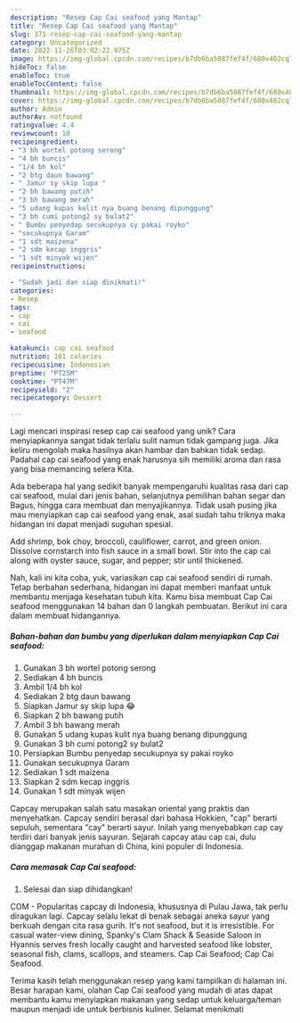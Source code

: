 ```yaml
---
description: "Resep Cap Cai seafood yang Mantap"
title: "Resep Cap Cai seafood yang Mantap"
slug: 371-resep-cap-cai-seafood-yang-mantap
category: Uncategorized
date: 2022-11-26T03:02:22.975Z
image: https://img-global.cpcdn.com/recipes/b7db6ba5087fef4f/680x482cq70/cap-cai-seafood-foto-resep-utama.jpg
hideToc: false
enableToc: true
enableTocContent: false
thumbnail: https://img-global.cpcdn.com/recipes/b7db6ba5087fef4f/680x482cq70/cap-cai-seafood-foto-resep-utama.jpg
cover: https://img-global.cpcdn.com/recipes/b7db6ba5087fef4f/680x482cq70/cap-cai-seafood-foto-resep-utama.jpg
author: Admin
authorAv: notfound
ratingvalue: 4.4
reviewcount: 10
recipeingredient:
- "3 bh wortel potong serong"
- "4 bh buncis"
- "1/4 bh kol"
- "2 btg daun bawang"
- " Jamur sy skip lupa "
- "2 bh bawang putih"
- "3 bh bawang merah"
- "5 udang kupas kulit nya buang benang dipunggung"
- "3 bh cumi potong2 sy bulat2"
- " Bumbu penyedap secukupnya sy pakai royko"
- "secukupnya Garam"
- "1 sdt maizena"
- "2 sdm kecap inggris"
- "1 sdt minyak wijen"
recipeinstructions:

- "Sudah jadi dan siap dinikmati!"
categories:
- Resep
tags:
- cap
- cai
- seafood

katakunci: cap cai seafood 
nutrition: 101 calories
recipecuisine: Indonesian
preptime: "PT25M"
cooktime: "PT47M"
recipeyield: "2"
recipecategory: Dessert

---
```





Lagi mencari inspirasi resep cap cai seafood yang unik? Cara menyiapkannya sangat tidak terlalu sulit namun tidak gampang juga. Jika keliru mengolah maka hasilnya akan hambar dan bahkan tidak sedap. Padahal cap cai seafood yang enak harusnya sih memiliki aroma dan rasa yang bisa memancing selera Kita.





Ada beberapa hal yang sedikit banyak mempengaruhi kualitas rasa dari cap cai seafood, mulai dari jenis bahan, selanjutnya pemilihan bahan segar dan Bagus, hingga cara membuat dan menyajikannya. Tidak usah pusing jika mau menyiapkan cap cai seafood yang enak,      asal sudah tahu triknya maka hidangan ini dapat menjadi suguhan spesial.














Add shrimp, bok choy, broccoli, cauliflower, carrot, and green onion. Dissolve cornstarch into fish sauce in a small bowl. Stir into the cap cai along with oyster sauce, sugar, and pepper; stir until thickened.






Nah, kali ini kita coba, yuk, variasikan cap cai seafood sendiri di rumah. Tetap berbahan sederhana, hidangan ini dapat memberi manfaat untuk membantu menjaga kesehatan tubuh kita. Kamu bisa membuat Cap Cai seafood menggunakan 14 bahan dan 0 langkah pembuatan. Berikut ini cara dalam membuat hidangannya.

<!--inarticleads1-->

##### Bahan-bahan dan bumbu yang diperlukan dalam menyiapkan Cap Cai seafood:

1. Gunakan 3 bh wortel potong serong
1. Sediakan 4 bh buncis
1. Ambil 1/4 bh kol
1. Sediakan 2 btg daun bawang
1. Siapkan  Jamur sy skip lupa 😂
1. Siapkan 2 bh bawang putih
1. Ambil 3 bh bawang merah
1. Gunakan 5 udang kupas kulit nya buang benang dipunggung
1. Gunakan 3 bh cumi potong2 sy bulat2
1. Persiapkan  Bumbu penyedap secukupnya sy pakai royko
1. Gunakan secukupnya Garam
1. Sediakan 1 sdt maizena
1. Siapkan 2 sdm kecap inggris
1. Gunakan 1 sdt minyak wijen


Capcay merupakan salah satu masakan oriental yang praktis dan menyehatkan. Capcay sendiri berasal dari bahasa Hokkien, &#34;cap&#34; berarti sepuluh, sementara &#34;cay&#34; berarti sayur. Inilah yang menyebabkan cap cay terdiri dari banyak jenis sayuran. Sejarah capcay atau cap cai, dulu dianggap makanan murahan di China, kini populer di Indonesia. 

<!--inarticleads2-->

##### Cara memasak Cap Cai seafood:


1. Selesai dan siap dihidangkan!

COM - Popularitas capcay di Indonesia, khususnya di Pulau Jawa, tak perlu diragukan lagi. Capcay selalu lekat di benak sebagai aneka sayur yang berkuah dengan cita rasa gurih. It&#39;s not seafood, but it is irresistible. For casual water-view dining, Spanky&#39;s Clam Shack &amp; Seaside Saloon in Hyannis serves fresh locally caught and harvested seafood like lobster, seasonal fish, clams, scallops, and steamers. Cap Cai Seafood; Cap Cai Seafood. 

Terima kasih telah menggunakan resep yang kami tampilkan di halaman ini. Besar harapan kami, olahan Cap Cai seafood yang mudah di atas dapat membantu kamu menyiapkan makanan yang sedap untuk keluarga/teman maupun menjadi ide untuk berbisnis kuliner. Selamat menikmati
